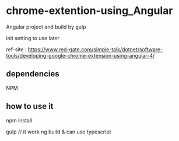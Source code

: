 
# chrome-extention-using_Angular

Angular project and build by gulp

init setting to use later

ref-site : https://www.red-gate.com/simple-talk/dotnet/software-tools/developing-google-chrome-extension-using-angular-4/ 



## dependencies

NPM

## how to use it 

npm install 

gulp  // it work ng build &  can use typescript 



